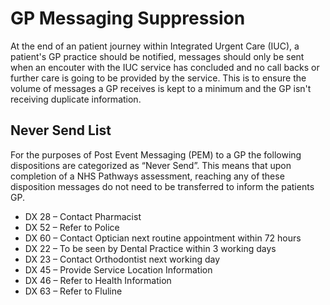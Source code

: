 # GP Messaging Suppression

At the end of an patient journey within Integrated Urgent Care (IUC), a patient's GP practice should be notified, messages should only be sent when an encouter with the IUC service has concluded and no call backs or further care is going to be provided by the service. This is to ensure the volume of messages a GP receives is kept to a minimum and the GP isn't receiving duplicate information.


## Never Send List

For the purposes of Post Event Messaging (PEM) to a GP the following dispositions are categorized as “Never Send”. This means that upon completion of a NHS Pathways assessment, reaching any of these disposition messages do not need to be transferred to inform the patients GP.

* DX 28 – Contact Pharmacist
* DX 52 – Refer to Police
* DX 60 – Contact Optician next routine appointment within 72 hours
* DX 22 – To be seen by Dental Practice within 3 working days
* DX 23 – Contact Orthodontist next working day
* DX 45 – Provide Service Location Information
* DX 46 – Refer to Health Information
* DX 63 – Refer to Fluline

